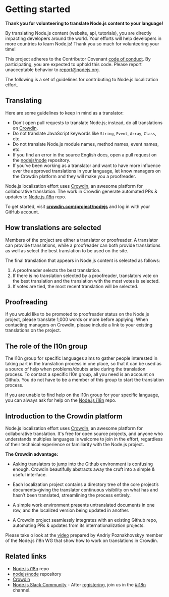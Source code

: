 #  Getting started

**Thank you for volunteering to translate Node.js content to your language!**

By translating Node.js content (website, api, tutorials), you are directly impacting developers around the world. Your efforts will help developers in more countries to learn Node.js! Thank you so much for volunteering your time!

This project adheres to the Contributor Covenant [code of conduct](https://github.com/nodejs/admin/blob/master/CODE_OF_CONDUCT.md). By participating, you are expected to uphold this code. Please report unacceptable behavior to report@nodejs.org.

The following is a set of guidelines for contributing to Node.js localization effort.

## Translating

Here are some guidelines to keep in mind as a translator:

- Don't open pull requests to translate Node.js; instead, do all translations on  [Crowdin](https://crowdin.com/project/nodejs).
- Do not translate JavaScript keywords like `String`, `Event`, `Array`, `Class`, etc.
- Do not translate Node.js module names, method names, event names, etc.
- If you find an error in the source English docs, open a pull request on the [nodejs/node](https://github.com/nodejs/node/tree/master/doc) repository.
- If you've been working as a translator and want to have more influence over the approved translations in your language, let know managers on the Crowdin platform and they will make you a proofreader.

Node.js localization effort uses [Crowdin](https://crowdin.com/), an awesome platform for 
collaborative translation. The work in Crowdin generate automated PRs & updates to [Node.js i18n](https://github.com/nodejs/i18n) repo.

To get started, visit **[crowdin.com/project/nodejs](https://crowdin.com/project/nodejs)** and log in with your GitHub account.

## How translations are selected

Members of the project are either a translator or proofreader. A translator can provide translations, while a proofreader can both provide translations as well as select the best translation to be used on the site.

The final translation that appears in Node.js content is selected as follows:

1. A proofreader selects the best translation.
2. If there is no translation selected by a proofreader, translators vote on the best translation and the translation with the most votes is selected.
3. If votes are tied, the most recent translation will be selected.

## Proofreading

If you would like to be promoted to proofreader status on the Node.js project, please translate 1,000 words or more before applying. When contacting managers on Crowdin, please include a link to your existing translations on the project.

## The role of the l10n group

The l10n group for specific languages aims to gather people interested in taking part in the translation process in one place, so 
that it can be used as a source of help when problems/doubts arise during the translation process.
To contact a specific l10n group, all you need is an account on Github. You do not have to be a member of this group to start the 
translation process.

If you are unable to find help on the l10n group for your specific language, you can always ask for help on the 
[Node.js i18n](https://github.com/nodejs/i18n) repo.

## Introduction to the Crowdin platform

Node.js localization effort uses [Crowdin]((https://crowdin.com/project/nodejs)), an awesome platform for collaborative translation. 
It's free for open source projects, and anyone who understands multiples languages is welcome to join in the effort, regardless of 
their technical experience or familiarity with the Node.js project.

**The Crowdin advantage:**

- Asking translators to jump into the Github environment is confusing enough. Crowdin beautifully abstracts away the cruft into a simple & useful interface.

- Each localization project contains a directory tree of the core project’s documents–giving the translator continuous visibility on what has and hasn’t been translated, streamlining the process entirely.

- A simple work environment presents untranslated documents in one row, and the localized version being updated in another.

- A Crowdin project seamlessly integrates with an existing Github repo, automating PRs & updates from its internationalization projects.

Please take o look at the [video]( https://www.youtube.com/watch?v=bxdC7MfrO7A&t=105s) prepared by Andriy Poznakhovskyy member of the Node.js i18n WG that show how to work on translations in Crowdin.

## Related links
-  [Node.js i18n](https://github.com/nodejs/i18n) repo
-  [nodejs/node](https://github.com/nodejs/node/tree/master/doc) repository
-  [Crowdin](https://crowdin.com/)
-  [Node.js Slack Community](http://node-js.slack.com) - After [registering](http://www.nodeslackers.com/), join us in the [#i18n](https://node-js.slack.com/messages/C8S7FCNR1) channel.

